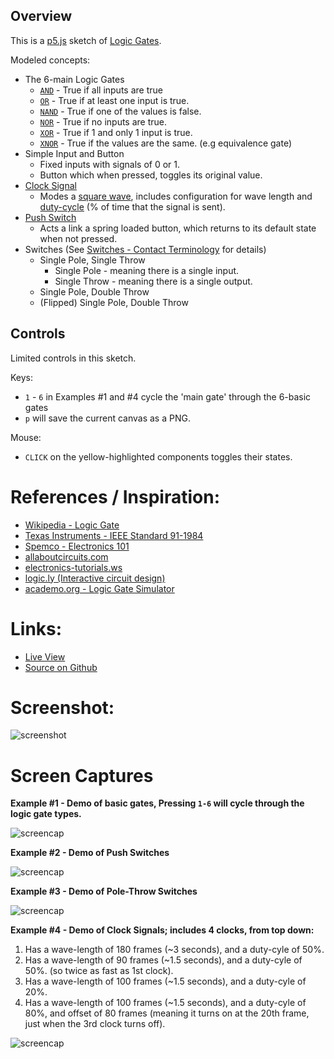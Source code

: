
## Overview

This is a [p5.js][p5js-home] sketch of [Logic Gates][wikipedia-logic-gates].

Modeled concepts:

* The 6-main Logic Gates
    - [`AND`][wiki-and] - True if all inputs are true
    - [`OR`][wiki-or] - True if at least one input is true.
    - [`NAND`][wiki-nand] - True if one of the values is false.
    - [`NOR`][wiki-nor] - True if no inputs are true.
    - [`XOR`][wiki-xor] - True if 1 and only 1 input is true.
    - [`XNOR`][wiki-xnor] - True if the values are the same. (e.g equivalence gate)
* Simple Input and Button
    - Fixed inputs with signals of 0 or 1.
    - Button which when pressed, toggles its original value.
* [Clock Signal][wiki-clock-signal]
    - Modes a [square wave][wiki-square-wave], includes configuration for wave length and [duty-cycle][wiki-duty-cycle] (% of time that the signal is sent).
* [Push Switch][wiki-push-switch]
    - Acts a link a spring loaded button, which returns to its default state when not pressed.
* Switches (See [Switches - Contact Terminology][wiki-switches] for details)
    - Single Pole, Single Throw
        + Single Pole - meaning there is a single input.
        + Single Throw - meaning there is a single output.
    - Single Pole, Double Throw
    - (Flipped) Single Pole, Double Throw


## Controls

Limited controls in this sketch.

Keys:

* `1` - `6` in Examples #1 and #4 cycle the 'main gate' through the 6-basic gates
* `p` will save the current canvas as a PNG.

Mouse:

* `CLICK` on the yellow-highlighted components toggles their states.


# References / Inspiration:

* [Wikipedia - Logic Gate][wikipedia-logic-gates]
* [Texas Instruments - IEEE Standard 91-1984](http://www.ti.com/lit/ml/sdyz001a/sdyz001a.pdf)
* [Spemco - Electronics 101](https://spemco.com/circuit-symbols-101/)
* [allaboutcircuits.com](https://www.allaboutcircuits.com/textbook/digital/chpt-4/switch-types/)
* [electronics-tutorials.ws](https://www.electronics-tutorials.ws/logic/logic_1.html)
* [logic.ly (Interactive circuit design)](https://logic.ly/)
* [academo.org - Logic Gate Simulator](https://academo.org/demos/logic-gate-simulator/)

# Links: 

* [Live View][live-view]
* [Source on Github][source-code]

# Screenshot:

![screenshot][screenshot-01]

# Screen Captures

**Example #1 - Demo of basic gates, Pressing `1-6` will cycle through the logic gate types.**

![screencap][screencap-01]

**Example #2 - Demo of Push Switches**

![screencap][screencap-02]

**Example #3 - Demo of Pole-Throw Switches**

![screencap][screencap-03]

**Example #4 - Demo of Clock Signals; includes 4 clocks, from top down:**

1. Has a wave-length of 180 frames (~3 seconds), and a duty-cyle of 50%.
2. Has a wave-length of 90 frames (~1.5 seconds), and a duty-cyle of 50%. (so twice as fast as 1st clock).
3. Has a wave-length of 100 frames (~1.5 seconds), and a duty-cyle of 20%.
4. Has a wave-length of 100 frames (~1.5 seconds), and a duty-cyle of 80%, and offset of 80 frames (meaning it turns on at the 20th frame, just when the 3rd clock turns off).

![screencap][screencap-04]

[p5js-home]: http://p5js.org/
[source-code]: https://github.com/brianhonohan/sketchbook/tree/master/p5js/logic-gates/
[live-view]: https://brianhonohan.com/sketchbook/p5js/logic-gates/live-view.html
[screenshot-01]: ./screenshot-01.png
[screencap-01]: ./screencap-01.gif
[screencap-02]: ./screencap-02.gif
[screencap-03]: ./screencap-03.gif
[screencap-04]: ./screencap-04.gif
[wikipedia-logic-gates]: https://en.wikipedia.org/wiki/Logic_gate
[wiki-and]: https://en.wikipedia.org/wiki/AND_gate
[wiki-or]: https://en.wikipedia.org/wiki/OR_gate
[wiki-nand]: https://en.wikipedia.org/wiki/NAND_gate
[wiki-nor]: https://en.wikipedia.org/wiki/NOR_gate
[wiki-xor]: https://en.wikipedia.org/wiki/XOR_gate
[wiki-xnor]: https://en.wikipedia.org/wiki/XNOR_gate
[wiki-push-switch]: https://en.wikipedia.org/wiki/Push_switch
[wiki-switches]: https://en.wikipedia.org/wiki/Switch#Contact_terminology 
[wiki-clock-signal]: https://en.wikipedia.org/wiki/Clock_signal
[wiki-duty-cycle]: https://en.wikipedia.org/wiki/Duty_cycle
[wiki-square-wave]: https://en.wikipedia.org/wiki/Square_wave



